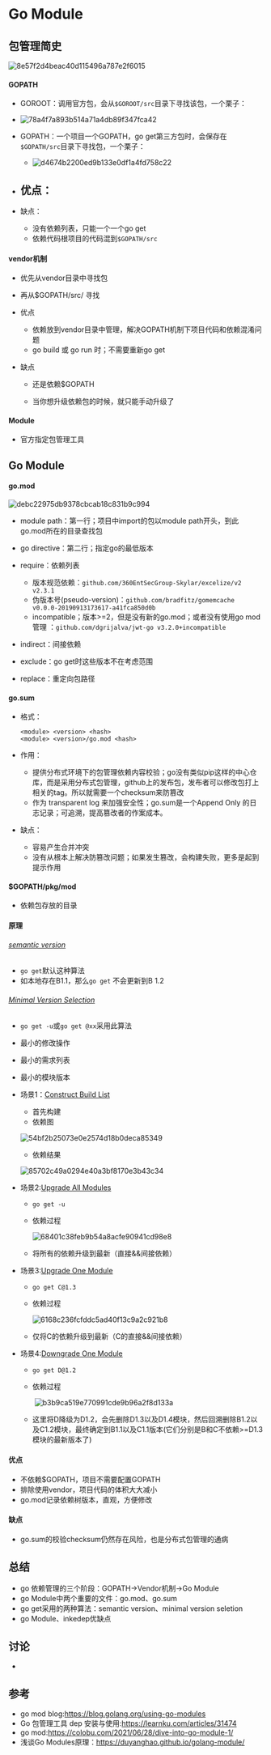 # Go Module

## 包管理简史

![8e57f2d4beac40d115496a787e2f6015](https://raw.githubusercontent.com/li-zeyuan/access/master/img/8e57f2d4beac40d115496a787e2f6015.png)

#### GOPATH

-  GOROOT：调用官方包，会从`$GOROOT/src`目录下寻找该包，一个栗子：

  - ![78a4f7a893b514a71a4db89f347fca42](https://raw.githubusercontent.com/li-zeyuan/access/master/img/78a4f7a893b514a71a4db89f347fca42.png)
-  GOPATH：一个项目一个GOPATH，go get第三方包时，会保存在`$GOPATH/src`目录下寻找包，一个栗子：
   - ![d4674b2200ed9b133e0df1a4fd758c22](https://raw.githubusercontent.com/li-zeyuan/access/master/img/d4674b2200ed9b133e0df1a4fd758c22.png)
-  优点：
   - 
- 缺点：
  - 没有依赖列表，只能一个一个go get
  - 依赖代码根项目的代码混到`$GOPATH/src`

#### vendor机制

- 优先从vendor目录中寻找包
- 再从$GOPATH/src/ 寻找

- 优点
  - 依赖放到vendor目录中管理，解决GOPATH机制下项目代码和依赖混淆问题
  - go build 或 go run 时；不需要重新go get
- 缺点
  - 还是依赖$GOPATH

  - 当你想升级依赖包的时候，就只能手动升级了

#### Module

- 官方指定包管理工具

## Go Module

#### go.mod

![debc22975db9378cbcab18c831b9c994](https://raw.githubusercontent.com/li-zeyuan/access/master/img/debc22975db9378cbcab18c831b9c994.png)

- module path：第一行；项目中import的包以module path开头，到此go.mod所在的目录查找包

- go directive：第二行；指定go的最低版本

- require：依赖列表

  - 版本规范依赖：`github.com/360EntSecGroup-Skylar/excelize/v2 v2.3.1`
  - 伪版本号(pseudo-version)：`github.com/bradfitz/gomemcache v0.0.0-20190913173617-a41fca850d0b`
  - incompatible；版本>=2，但是没有新的go.mod；或者没有使用go mod 管理 ：`github.com/dgrijalva/jwt-go v3.2.0+incompatible`

- indirect：间接依赖

- exclude：go get时这些版本不在考虑范围

- replace：重定向包路径

#### go.sum

- 格式：

  ```
  <module> <version> <hash>
  <module> <version>/go.mod <hash>
  ```

- 作用：
  - 提供分布式环境下的包管理依赖内容校验；go没有类似pip这样的中心仓库，而是采用分布式包管理，github上的发布包，发布者可以修改包打上相关的tag。所以就需要一个checksum来防篡改
  - 作为 transparent log 来加强安全性；go.sum是一个Append Only 的日志记录；可追溯，提高篡改者的作案成本。
- 缺点：
  - 容易产生合并冲突
  - 没有从根本上解决防篡改问题；如果发生篡改，会构建失败，更多是起到提示作用

#### $GOPATH/pkg/mod

- 依赖包存放的目录

#### 原理

###### [semantic version](https://semver.org/)

- `go get`默认这种算法
- 如本地存在B1.1，那么`go get` 不会更新到B 1.2 

###### [Minimal Version Selection](https://research.swtch.com/vgo-mvs)

  - `go get -u`或`go get @xx`采用此算法

  - 最小的修改操作

  - 最小的需求列表

  - 最小的模块版本

- 场景1：[Construct Build List](https://research.swtch.com/vgo-mvs#algorithm_1)

  - 首先构建
  - 依赖图

  ![54bf2b25073e0e2574d18b0deca85349](https://raw.githubusercontent.com/li-zeyuan/access/master/img/54bf2b25073e0e2574d18b0deca85349.png)

  - 依赖结果

  ![85702c49a0294e40a3bf8170e3b43c34](https://raw.githubusercontent.com/li-zeyuan/access/master/img/85702c49a0294e40a3bf8170e3b43c34.png)

- 场景2:[Upgrade All Modules](https://research.swtch.com/vgo-mvs#algorithm_2)

  - `go get -u`

  - 依赖过程

    ![68401c38feb9b54a8acfe90941cd98e8](https://raw.githubusercontent.com/li-zeyuan/access/master/img/68401c38feb9b54a8acfe90941cd98e8.png)

  - 将所有的依赖升级到最新（直接&&间接依赖）

- 场景3:[Upgrade One Module](https://research.swtch.com/vgo-mvs#algorithm_3)

  - `go get C@1.3`

  - 依赖过程

    ![6168c236fcfddc5ad40f13c9a2c921b8](https://raw.githubusercontent.com/li-zeyuan/access/master/img/6168c236fcfddc5ad40f13c9a2c921b8.png)

  - 仅将C的依赖升级到最新（C的直接&&间接依赖）

- 场景4:[Downgrade One Module](https://research.swtch.com/vgo-mvs#algorithm_4)

  - `go get D@1.2`

  - 依赖过程

    ​	![b3b9ca519e770991cde9b96a2f8d133a](https://raw.githubusercontent.com/li-zeyuan/access/master/img/b3b9ca519e770991cde9b96a2f8d133a.png)

  - 这里将D降级为D1.2，会先删除D1.3以及D1.4模块，然后回溯删除B1.2以及C1.2模块，最终确定到B1.1以及C1.1版本(它们分别是B和C不依赖>=D1.3模块的最新版本了)

#### 优点

- 不依赖$GOPATH，项目不需要配置GOPATH
- 排除使用vendor，项目代码的体积大大减小
- go.mod记录依赖树版本，直观，方便修改

#### 缺点

- go.sum的校验checksum仍然存在风险，也是分布式包管理的通病

## 总结

- go 依赖管理的三个阶段：GOPATH->Vendor机制->Go Module
- go Module中两个重要的文件：go.mod、go.sum
- go get采用的两种算法：semantic version、minimal version seletion
- go Module、inkedep优缺点

## 讨论

- 

## 参考

- go mod blog:https://blog.golang.org/using-go-modules
- Go 包管理工具 dep 安装与使用:https://learnku.com/articles/31474
- go mod:https://colobu.com/2021/06/28/dive-into-go-module-1/
- 浅谈Go Modules原理：https://duyanghao.github.io/golang-module/